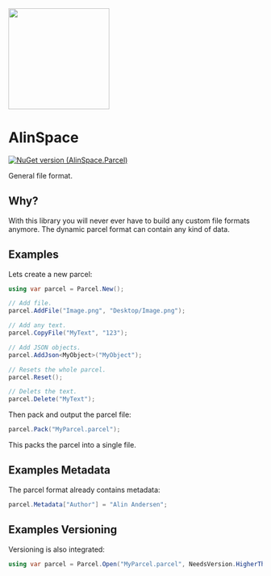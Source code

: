 <img src="https://github.com/onixion/AlinSpace.Parcel/blob/main/Assets/Icon.png" width="200" height="200">

# AlinSpace
[![NuGet version (AlinSpace.Parcel)](https://img.shields.io/nuget/v/AlinSpace.Parcel.svg?style=flat-square)](https://www.nuget.org/packages/AlinSpace.Parcel/)

General file format.

## Why?

With this library you will never ever have to build any custom file formats anymore. The dynamic parcel format can contain any kind of data.

## Examples

Lets create a new parcel:

```csharp
using var parcel = Parcel.New();

// Add file.
parcel.AddFile("Image.png", "Desktop/Image.png");

// Add any text.
parcel.CopyFile("MyText", "123");

// Add JSON objects.
parcel.AddJson<MyObject>("MyObject");

// Resets the whole parcel.
parcel.Reset();

// Delets the text.
parcel.Delete("MyText");
```

Then pack and output the parcel file:

```csharp
parcel.Pack("MyParcel.parcel");
```

This packs the parcel into a single file.

## Examples Metadata

The parcel format already contains metadata:

```csharp
parcel.Metadata["Author"] = "Alin Andersen";
```

## Examples Versioning

Versioning is also integrated:

```csharp
using var parcel = Parcel.Open("MyParcel.parcel", NeedsVersion.HigherThan("1.0.2"));
```
